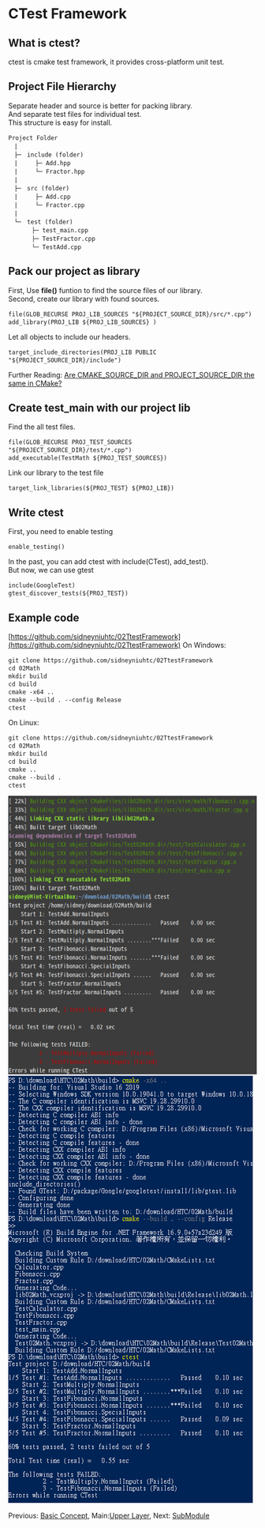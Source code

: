 # CTest Framework

## What is ctest?
ctest is cmake test framework, it provides cross-platform unit test. 

## Project File Hierarchy
Separate header and source is better for packing library.  
And separate test files for individual test.  
This structure is easy for install.  
```
Project Folder  
　|　  
　├─　include (folder)  
　|　　　├─ Add.hpp  
　|　　　└─ Fractor.hpp  
　|　  
　├─　src (folder)  
　|　　　├─ Add.cpp  
　|　　　└─ Fractor.cpp  
　|　  
　└─　test (folder)  
　　　　├─ test_main.cpp  
　　　　├─ TestFractor.cpp  
　　　　└─ TestAdd.cpp  
```

## Pack our project as library
First, Use **file()** funtion to find the source files of our library.  
Second, create our library with found sources.  
```
file(GLOB_RECURSE PROJ_LIB_SOURCES "${PROJECT_SOURCE_DIR}/src/*.cpp")
add_library(PROJ_LIB ${PROJ_LIB_SOURCES} ) 
```
Let all objects to include our headers.
```
target_include_directories(PROJ_LIB PUBLIC "${PROJECT_SOURCE_DIR}/include")
```
Further Reading: [Are CMAKE_SOURCE_DIR and PROJECT_SOURCE_DIR the same in CMake?](https://stackoverflow.com/questions/32028667/are-cmake-source-dir-and-project-source-dir-the-same-in-cmake)

## Create test_main with our project lib
Find the all test files.
```
file(GLOB_RECURSE PROJ_TEST_SOURCES "${PROJECT_SOURCE_DIR}/test/*.cpp")
add_executable(TestMath ${PROJ_TEST_SOURCES})
```
Link our library to the test file
```
target_link_libraries(${PROJ_TEST} ${PROJ_LIB})
```

## Write ctest
First, you need to enable testing
```
enable_testing()
```

In the past, you can add ctest with include(CTest), add_test().  
But now, we can use gtest  
```
include(GoogleTest)
gtest_discover_tests(${PROJ_TEST})
```


## Example code
[https://github.com/sidneyniuhtc/02TtestFramework](https://github.com/sidneyniuhtc/02TtestFramework)
On Windows:
```
git clone https://github.com/sidneyniuhtc/02TtestFramework
cd 02Math
mkdir build
cd build
cmake -x64 ..
cmake --build . --config Release
ctest
```
On Linux:
```
git clone https://github.com/sidneyniuhtc/02TtestFramework
cd 02Math
mkdir build
cd build
cmake ..
cmake --build .
ctest
```

<img src="https://github.com/sidneyniuhtc/sidneyniuhtc.github.io/raw/master/CMakeTutorial/2.%20Write/02%20CTtest%20Framework/ctest%20on%20linux.PNG"/>
<img src="https://github.com/sidneyniuhtc/sidneyniuhtc.github.io/raw/master/CMakeTutorial/2.%20Write/02%20CTtest%20Framework/ctest%20on%20win.PNG"/>

Previous: [Basic Concept](../01%20Fist%20Project), 
Main:[Upper Layer](../../), 
Next: [SubModule](../03%20SubModules/) 

